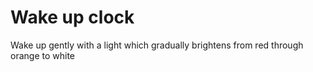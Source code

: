# Wake up clock
Wake up gently with a light which gradually brightens from red through orange to white
